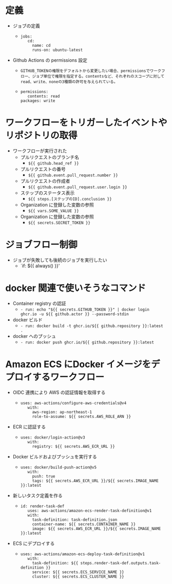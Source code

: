 # 定義
- ジョブの定義
  - ```
    jobs:
       cd:
         name: cd
         runs-on: ubuntu-latest
    ```
- Github Actions の permissions 設定
  - ```
    GITHUB_TOKENの権限をデフォルトから変更したい場合、permissionsでワークフロー、ジョブ単位で権限を指定する。contentsなど、それぞれのスコープに対してread、write、noneの3種類の許可を与えられている。
    ```
  - ```
    permissions:
       contents: read
    packages: write
    ``` 

# ワークフローをトリガーしたイベントやリポジトリの取得
- ワークフローが実行された
  - プルリクエストのブランチ名
    - `${{ github.head_ref }}`
  - プルリクエストの番号
    - `${{ github.event.pull_request.number }}`
  - プルリクエストの作成者
    - `${{ github.event.pull_request.user.login }}`
  - ステップのステータス表示
    - `${{ steps.[ステップのID].conclusion }}`
  - Organization に登録した変数の参照
    - `${{ vars.SOME_VALUE }}`
  - Organization に登録した変数の参照
    - `${{ secrets.SECRET_TOKEN }}`

# ジョブフロー制御
- ジョブが失敗しても後続のジョブを実行したい
  - `if: ${{ always() }}'

# docker 関連で使いそうなコマンド
- Container registry の認証
  - `- run: echo "${{ secrets.GITHUB_TOKEN }}" | docker login ghcr.io -u ${{ github.actor }} --password-stdin`
- docker ビルド
  - `- run: docker build -t ghcr.io/${{ github.repository }}:latest .`
- docker へのプッシュ
  - `- run: docker push ghcr.io/${{ github.repository }}:latest`

# Amazon ECS にDocker イメージをデプロイするワークフロー
- OIDC 連携により AWS の認証情報を取得する
  - ```
    uses: aws-actions/configure-aws-credentials@v4
       with:
         aws-region: ap-northeast-1
         role-to-assume: ${{ secrets.AWS_ROLE_ARN }}
    ```
- ECR に認証する
  - ```
    uses: docker/login-action@v3
       with:
         registry: ${{ secrets.AWS_ECR_URL }}
    ```
- Docker ビルドおよびプッシュを実行する
  - ```
    uses: docker/build-push-action@v5
       with:
         push: true
         tags: ${{ secrets.AWS_ECR_URL }}/${{ secrets.IMAGE_NAME }}:latest
    ```
- 新しいタスク定義を作る
  - ```
    id: render-task-def
       uses: aws-actions/amazon-ecs-render-task-definition@v1
       with:
         task-definition: task-definition.json
         container-name: ${{ secrets.CONTAINER_NAME }}
         image: ${{ secrets.AWS_ECR_URL }}/${{ secrets.IMAGE_NAME }}:latest
    ```
- ECS にデプロイする
  - ```
    uses: aws-actions/amazon-ecs-deploy-task-definition@v1
       with:
         task-definition: ${{ steps.render-task-def.outputs.task-definition }}
         service: ${{ secrets.ECS_SERVICE_NAME }}
         cluster: ${{ secrets.ECS_CLUSTER_NAME }}
    ```

